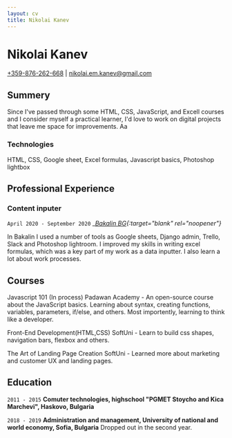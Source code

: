 ```yaml
---
layout: cv
title: Nikolai Kanev
---
```

# Nikolai Kanev


<div id="webaddress">
<a target="_blank" rel="noopener" href="tel:+359876262668">+359-876-262-668</a>
| <a target="_blank" rel="noopener" href="mailto:nikolai.em.kanev@gmail.com">nikolai.em.kanev@gmail.com</a>
</div>


## Summery

Since I've passed through some HTML, CSS, JavaScript, and Excell courses and I consider myself a practical learner, I'd love to work on digital projects that leave me space for improvements.
Aa

### Technologies

HTML, CSS, Google sheet, Excel formulas, Javascript basics, Photoshop lightbox

## Professional Experience

### Content inputer

`April 2020 - September 2020`
__[Bakalin BG](https://bakalin.bg/){:target="_blank" rel="noopener"}__

In Bakalin I used a number of tools as Google sheets, Django admin, Trello, Slack and Photoshop lightroom. I improved my skills in writing excel formulas, which was a key part of my work as a data inputter. I also learn a lot about work processes.


## Courses

Javascript 101 (In process)
Padawan Academy - An open-source course about the JavaScript basics. Learning about syntax, creating functions, variables, parameters, if/else, and others.
Most importently, learning to think like a developer.

Front-End Development(HTML,CSS)
SoftUni - Learn to build css shapes, navigation bars, flexbox and others.

The Art of Landing Page Creation
SoftUni - Learned more about marketing and customer UX and landing pages.


## Education

`2011 - 2015`
__Comuter technologies, highschool "PGMET Stoycho and Kica Marchevi", Haskovo, Bulgaria__

`2018 - 2019`
__Administration and management, University of national and world economy, Sofia, Bulgaria__
Dropped out in the second year.


<!-- ### Footer

Last updated: Jan 2021 -->


